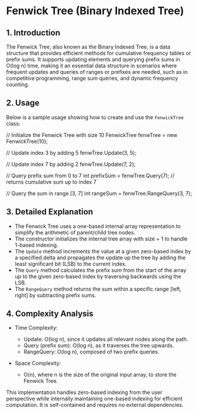 # Fenwick Tree (Binary Indexed Tree)

## 1. Introduction

The Fenwick Tree, also known as the Binary Indexed Tree, is a data structure that provides efficient methods for cumulative frequency tables or prefix sums. It supports updating elements and querying prefix sums in O(log n) time, making it an essential data structure in scenarios where frequent updates and queries of ranges or prefixes are needed, such as in competitive programming, range sum queries, and dynamic frequency counting.

## 2. Usage

Below is a sample usage showing how to create and use the `FenwickTree` class:

// Initialize the Fenwick Tree with size 10
FenwickTree fenwTree = new FenwickTree(10);

// Update index 3 by adding 5
fenwTree.Update(3, 5);

// Update index 7 by adding 2
fenwTree.Update(7, 2);

// Query prefix sum from 0 to 7
int prefixSum = fenwTree.Query(7); // returns cumulative sum up to index 7

// Query the sum in range [3, 7]
int rangeSum = fenwTree.RangeQuery(3, 7);

## 3. Detailed Explanation

- The Fenwick Tree uses a one-based internal array representation to simplify the arithmetic of parent/child tree nodes.
- The constructor initializes the internal tree array with size + 1 to handle 1-based indexing.
- The `Update` method increments the value at a given zero-based index by a specified delta and propagates the update up the tree by adding the least significant bit (LSB) to the current index.
- The `Query` method calculates the prefix sum from the start of the array up to the given zero-based index by traversing backwards using the LSB.
- The `RangeQuery` method returns the sum within a specific range [left, right] by subtracting prefix sums.

## 4. Complexity Analysis

- Time Complexity:
  - Update: O(log n), since it updates all relevant nodes along the path.
  - Query (prefix sum): O(log n), as it traverses the tree upwards.
  - RangeQuery: O(log n), composed of two prefix queries.

- Space Complexity:
  - O(n), where n is the size of the original input array, to store the Fenwick Tree.

This implementation handles zero-based indexing from the user perspective while internally maintaining one-based indexing for efficient computation. It is self-contained and requires no external dependencies.